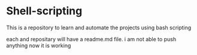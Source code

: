 # Shell-scripting
This is a repository to learn and automate the projects using bash scripting


each and repositary will have a readme.md file.
i am not able to push anything
now it is working